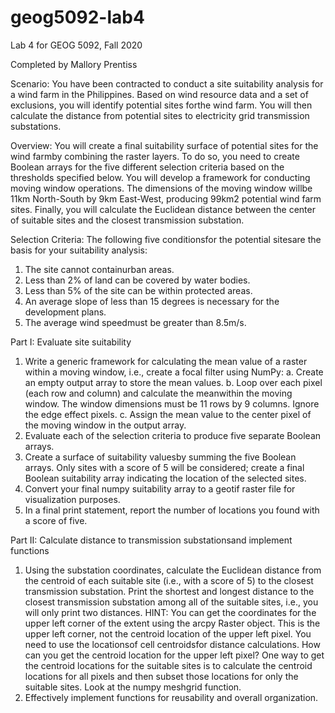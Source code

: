 # geog5092-lab4
Lab 4 for GEOG 5092, Fall 2020

Completed by Mallory Prentiss

Scenario: You have been contracted to conduct a site suitability analysis for a wind farm in the Philippines. Based on wind resource data and a set of exclusions, you will identify potential sites forthe wind farm. You will then calculate the distance from potential sites to electricity grid transmission substations.

Overview: You will create a final suitability surface of potential sites for the wind farmby combining the raster layers. To do so, you need to create Boolean arrays for the five different selection criteria based on the thresholds specified below. You will develop a framework for conducting moving window operations. The dimensions of the moving window willbe 11km North-South by 9km East-West, producing 99km2 potential wind farm sites. Finally, you will calculate the Euclidean distance between the center of suitable sites and the closest transmission substation.

Selection Criteria: The following five conditionsfor the potential sitesare the basis for your suitability analysis:
1. The site cannot containurban areas.
2. Less than 2% of land can be covered by water bodies.
3. Less than 5% of the site can be within protected areas.
4. An average slope of less than 15 degrees is necessary for the development plans.
5. The average wind speedmust be greater than 8.5m/s.

Part I: Evaluate site suitability
1. Write a generic framework for calculating the mean value of a raster within a moving window, i.e., create a focal filter using NumPy:
   a. Create an empty output array to store the mean values.
   b. Loop  over  each  pixel  (each  row  and  column)  and  calculate  the  meanwithin  the  moving window. The window dimensions must be 11 rows by 9 columns. Ignore the edge         effect pixels.
   c. Assign the mean value to the center pixel of the moving window in the output array.
2. Evaluate each of the selection criteria to produce five separate Boolean arrays.
3. Create a surface of suitability valuesby summing the five Boolean arrays. Only sites with a score of 5 will be considered; create a final Boolean suitability array indicating the location of the selected sites.
4. Convert your final numpy suitability array to a geotif raster file for visualization purposes.
5. In a final print statement, report the number of locations you found with a score of five.

Part II: Calculate distance to transmission substationsand implement functions
1. Using the substation coordinates, calculate the Euclidean distance from the centroid of each suitable site (i.e.,  with  a  score  of  5) to  the  closest  transmission substation. Print  the shortest and longest distance to the closest transmission substation among all of the suitable sites, i.e., you will only print two distances. HINT: You can get the coordinates for the upper left corner of the extent using the arcpy Raster object. This  is  the  upper  left  corner,  not  the  centroid  location  of  the upper  left  pixel.  You  need  to  use the locationsof  cell  centroidsfor  distance  calculations.  How  can  you  get  the  centroid  location  for  the upper left pixel? One way to get the centroid locations for the suitable sites is to calculate the centroid locations  for  all  pixels  and  then  subset  those  locations  for  only  the  suitable  sites. Look  at  the numpy meshgrid function.
2. Effectively implement functions for reusability and overall organization.

